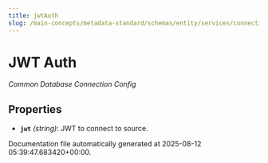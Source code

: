 ```yaml
---
title: jwtAuth
slug: /main-concepts/metadata-standard/schemas/entity/services/connections/database/common/jwtauth
---
```


# JWT Auth

*Common Database Connection Config*

## Properties

- **`jwt`** *(string)*: JWT to connect to source.


Documentation file automatically generated at 2025-08-12 05:39:47.683420+00:00.
